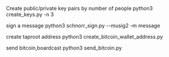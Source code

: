 Create public/private key pairs by number of people
python3 create_keys.py -n 3

sign a message
python3 schnorr_sign.py --musig2 -m message

create taproot address 
python3 create_bitcoin_wallet_address.py

send bitcoin,boardcast
python3 send_bitcoin.py
